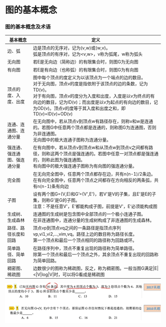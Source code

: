 # 图的基本概念

### 图的基本概念及术语

| 基本概念                     | 定义                                                         |
| ---------------------------- | ------------------------------------------------------------ |
| 边、弧                       | 边是顶点的无序对，记为(v,w)或(w,v)。<br />弧是顶点的有序对，记为<v,w>，v称为弧尾，w称为弧头 |
| 无向图                       | 若E是无向边（简称边）的有限集合时，则图G为无向图             |
| 有向图                       | 若E是有向边（也称弧）的有限集合时，则图G为有向图             |
| 顶点的度、入度、出度         | 图中每个顶点的度定义为以该顶点为一个端点的边的数目。<br />对于无向图，顶点v的度是指依附于该顶点的边的条数，记为TD(v)。<br />对于有向图，顶点v的度分为入度和出度，入度是以v为终点的有向边的数目，记为ID(v)；而出度是以v为起点的有向边的数目，记为OD(v)。顶点v的度等于其入度和出度之和，即TD(v)=ID(v)+OD(v) |
| 连通、连通图、连通分量       | 在无向图中，若从顶点v到顶点w有路径存在，则称v和w是连通的。若图G中任意两个顶点都是连通的，则称图G为连通图，否则为非连通图。<br />无向图中的极大连通子图称为连通分量。 |
| 强连通、强连通图、强连通分量 | 在有向图中，若从顶点v到顶点w和从顶点w到顶点v之间都有路径，则称这两个顶点是强连通的。若图中任意一对顶点都是强连通的，则称此图为强连通图。<br />有向图中的极大强连通子图称为有向图的强连通分量。 |
| 完全图                       | 在无向完全图中，任意两个顶点都存在边，共有n(n-1)/2条边。<br />在有向完全图中，任意两个顶点之间都存在方向相反的两条弧，共有n(n-1)条有向边 |
| 子图                         | 设有两个图G=(V,E)和G’=(V',E')，若V'是V的子集，且E'是E的子集，则称G'是G的子图。<br />注意：不是任意V'，E'都能构成子图，前提是V'，E‘必须能构成图 |
| 生成树、生成森林             | 连通图的生成树是包含图中全部顶点的一个极小连通子图。<br />在非连通图中，连通分量的生成树构成了非连通图的生成森林。 |
| 路径、路径长度和回路         | 顶点vp到顶点vq之间的一条路径是指顶点序列vp,vi1,vi2,...,vim,vq。路径上边的数目称为路径长度。<br />第一个顶点和最后一个顶点相同的路径称为回路或环。 |
| 简单路径、简单回路           | 在路径序列中，顶点不重复出现的路径称为简单路径。<br />除第一个顶点和最后一个顶点之外，其余顶点不重复出现的回路称为简单回路。 |
| 稠密图、稀疏图               | 边数很少的图称为稀疏图，反之，称为稠密图。一般当图G满足\|E\|<\|V\|log\|V\|时，可以将G看成是稀疏图 |

![](1.png)